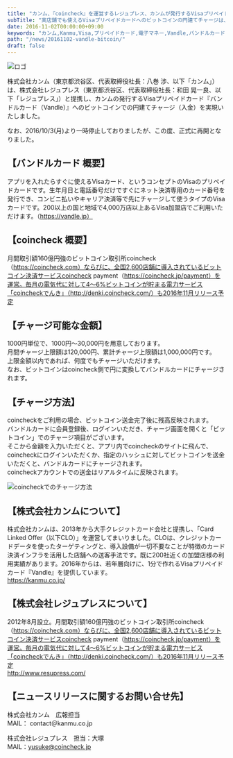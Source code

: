 ```yaml
---
title: "カンム、『coincheck』を運営するレジュプレス、カンムが発行するVisaプリペイドカード『バンドルカード』へのビットコインの円建てチャージを実現"
subTitle: "実店舗でも使えるVisaプリペイドカードへのビットコインの円建てチャージは、日本初！"
date: 2016-11-02T00:00:00+09:00
keywords: "カンム,Kanmu,Visa,プリペイドカード,電子マネー,Vandle,バンドルカード,バンドル,bitcoin,ビットコイン"
path: "/news/20161102-vandle-bitcoin/"
draft: false
---
```


![ロゴ](/img/news/logo-kanmu-coincheck.jpg)

株式会社カンム（東京都渋谷区、代表取締役社長：八巻 渉、以下「カンム」）は、株式会社レジュプレス（東京都渋谷区、代表取締役社長：和田 晃一良、以下「レジュプレス」）と提携し、カンムの発行するVisaプリペイドカード『バンドルカード（Vandle）』へのビットコインでの円建てチャージ（入金）を実現いたしました。  

なお、2016/10/3(月)より一時停止しておりましたが、この度、正式に再開となりました。  

## 【バンドルカード 概要】
アプリを入れたらすぐに使えるVisaカード、というコンセプトのVisaのプリペイドカードです。生年月日と電話番号だけですぐにネット決済専用のカード番号を発行でき、コンビニ払いやキャリア決済等で先にチャージして使うタイプのVisaカードです。200以上の国と地域で4,000万店以上あるVisa加盟店でご利用いただけます。（https://vandle.jp）

## 【coincheck 概要】
月間取引額160億円強のビットコイン取引所coincheck（https://coincheck.com）ならびに、全国2,600店舗に導入されているビットコイン決済サービスcoincheck payment（https://coincheck.jp/payment）を運営。毎月の電気代に対して4〜6%ビットコインが貯まる電力サービス「coincheckでんき」（http://denki.coincheck.com/）も2016年11月リリース予定

## 【チャージ可能な金額】
1000円単位で、1000円〜30,000円を用意しております。  
月間チャージ上限額は120,000円、累計チャージ上限額は1,000,000円です。  
上限金額以内であれば、何度でもチャージいただけます。  
なお、ビットコインはcoincheck側で円に変換してバンドルカードにチャージされます。  

## 【チャージ方法】
coincheckをご利用の場合、ビットコイン送金完了後に残高反映されます。  
バンドルカードに会員登録後、ログインいただき、チャージ画面を開くと「ビットコイン」でのチャージ項目がございます。  
そこから金額を入力いただくと、アプリ内でcoincheckのサイトに飛んで、coincheckにログインいただくか、指定のハッシュに対してビットコインを送金いただくと、バンドルカードにチャージされます。  
coincheckアカウントでの送金はリアルタイムに反映されます。  

![coincheckでのチャージ方法](/img/news/vandle-coincheck-charge.jpg)

## 【株式会社カンムについて】
株式会社カンムは、2013年から大手クレジットカード会社と提携し、「Card Linked Offer（以下CLO）」を運営してまいりました。CLOは、クレジットカードデータを使ったターゲティングと、導入設備が一切不要なことが特徴のカード決済インフラを活用した店舗への送客手法です。既に200社近くの加盟店様の利用実績があります。2016年からは、若年層向けに、1分で作れるVisaプリペイドカード『Vandle』を提供しています。  
https://kanmu.co.jp/

## 【株式会社レジュプレスについて】
2012年8月設立。月間取引額160億円強のビットコイン取引所coincheck（https://coincheck.com）ならびに、全国2,600店舗に導入されているビットコイン決済サービスcoincheck payment（https://coincheck.jp/payment）を運営。毎月の電気代に対して4〜6%ビットコインが貯まる電力サービス「coincheckでんき」（http://denki.coincheck.com/）も2016年11月リリース予定  
http://www.resupress.com/

## 【ニュースリリースに関するお問い合せ先】
株式会社カンム　広報担当  
MAIL： contact＠kanmu.co.jp  

株式会社レジュプレス　担当：大塚  
MAIL：yusuke@coincheck.jp
